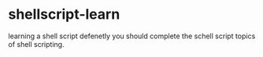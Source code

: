 # shellscript-learn
learning a shell script
defenetly you should complete the schell script
topics of shell scripting.
